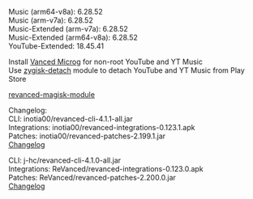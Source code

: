 Music (arm64-v8a): 6.28.52  
Music (arm-v7a): 6.28.52  
Music-Extended (arm-v7a): 6.28.52  
Music-Extended (arm64-v8a): 6.28.52  
YouTube-Extended: 18.45.41  

Install [Vanced Microg](https://github.com/TeamVanced/VancedMicroG/releases) for non-root YouTube and YT Music  
Use [zygisk-detach](https://github.com/j-hc/zygisk-detach) module to detach YouTube and YT Music from Play Store  

[revanced-magisk-module](https://github.com/j-hc/revanced-magisk-module)  

Changelog:  
CLI: inotia00/revanced-cli-4.1.1-all.jar  
Integrations: inotia00/revanced-integrations-0.123.1.apk  
Patches: inotia00/revanced-patches-2.199.1.jar  
[Changelog](https://github.com/inotia00/revanced-patches/releases/tag/v2.199.1)

CLI: j-hc/revanced-cli-4.1.0-all.jar  
Integrations: ReVanced/revanced-integrations-0.123.0.apk  
Patches: ReVanced/revanced-patches-2.200.0.jar  
[Changelog](https://github.com/ReVanced/revanced-patches/releases/tag/v2.200.0)  
